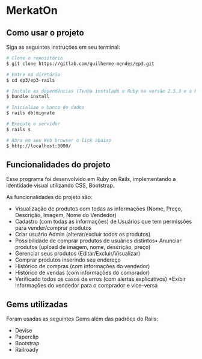 # MerkatOn

## Como usar o projeto

Siga as seguintes instruções em seu terminal:
```bash
# Clone o repositório
$ git clone https://gitlab.com/guilherme-mendes/ep3.git

# Entre no diretório
$ cd ep3/ep3-rails

# Instale as dependências (Tenha instalado o Ruby na versão 2.5.3 e o Rails na versão 5.2.1)
$ bundle install

# Inicialize o banco de dados
$ rails db:migrate

# Execute o servidor
$ rails s

# Abra em seu Web browser o link abaixo
$ http://localhost:3000/
```

## Funcionalidades do projeto

Esse programa foi desenvolvido em Ruby on Rails, implementando a identidade visual utilizando CSS, Bootstrap.

As funcionalidades do projeto são:

* Visualização de produtos com todas as informações (Nome, Preço, Descrição,
Imagem, Nome do Vendedor)
* Cadastro (com todas as informações) de Usuários que tem permissões para
vender/comprar produtos
* Criar usuário Admin (alterar/excluir todos os produtos)
* Possibilidade de comprar produtos de usuários distintos• Anunciar produtos (upload de imagem, nome, descrição, preço)
* Gerenciar seus produtos (Editar/Excluir/Visualizar)
* Comprar produtos inserindo seu endereço
* Histórico de compras (com informações do vendedor)
* Histórico de vendas (com informações do comprador)
* Verificado todos os casos de erros (com alertas explicativos)
*Exibir informações do vendedor para o comprador e vice-versa

## Gems utilizadas

Foram usadas as seguintes Gems além das padrões do Rails:

* Devise
* Paperclip
* Bootstrap
* Railroady
